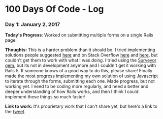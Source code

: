 # 100 Days Of Code - Log

### Day 1: January 2, 2017

**Today's Progress**: Worked on submitting multiple forms on a single Rails page.

**Thoughts:** This is a harder problem than it should be. I tried implementing solutions people suggested [here](http://vicfriedman.github.io/blog/2015/07/18/create-multiple-objects-from-single-form-in-rails/) and on Stack Overflow [here](http://stackoverflow.com/questions/972857/multiple-objects-in-a-rails-form) and [here](http://stackoverflow.com/questions/23791761/creating-multiple-objects-in-a-form-rails/23791879#23791879), but couldn't get them to work with what I was doing. I tried using the [Surveyor gem](https://github.com/NUBIC/surveyor), but its not in development anymore and I couldn't get it working with Rails 5. If someone knows of a good way to do this, please share! Finally made the most progress implementing my own solution of using Javascript to iterate through the forms, submitting each one. Made progress, but not working yet. I need to be coding more regularly, and need a better and deeper understanding of how Rails works, and then I think I could implement these things so much faster!

**Link to work:** It's proprietary work that I can't share yet, but here's a link to the [tweet](https://twitter.com/cockerhamAndrew/status/816115630365691904).

